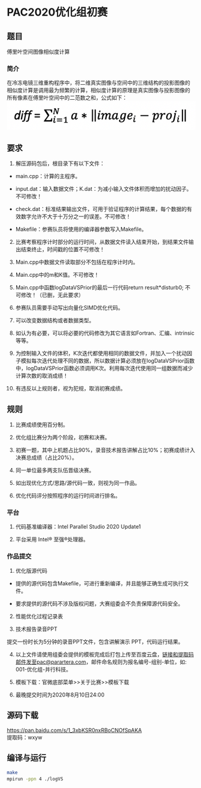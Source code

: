 # PAC2020优化组初赛
## 题目
傅里叶空间图像相似度计算
### 简介
在冷冻电镜三维重构程序中，将二维真实图像与空间中的三维结构的投影图像的
相似度计算是调用最为频繁的计算，相似度计算的原理是真实图像与投影图像的
所有像素在傅里叶空间中的二范数之和，公式如下：  
![Formula](./formula.png)

## 要求
1. 解压源码包后，根目录下有以下文件：

- main.cpp：计算的主程序。

- input.dat：输入数据文件；K.dat：为减小输入文件体积而增加的扰动因子。不可修改！

- check.dat：标准结果输出文件，可用于验证程序的计算结果，每个数据的有效数字允许不大于十万分之一的误差。不可修改！

- Makefile：参赛队员将使用的编译器参数写入Makefile。

2. 比赛考察程序计时部分的运行时间，从数据文件读入结束开始，到结果文件输出结束终止，时间戳的位置不可修改！

3. Main.cpp中数据文件读取部分不包括在程序计时内。

4. Main.cpp中的m和K值。不可修改！

5. Main.cpp中函数logDataVSPrior的最后一行代码return result*disturb0; 不可修改！（已删，无此要求）

6. 参赛队员需要手动写出向量化SIMD优化代码。

7.  可以改变数据结构或者数据类型。

8.  如认为有必要，可以将必要的代码修改为其它语言如Fortran、汇编、intrinsic等等。

9.  为控制输入文件的体积，K次迭代都使用相同的数据文件，并加入一个扰动因子模拟每次迭代处理不同的数据，所以数据计算必须放在logDataVSPrior函数中，logDataVSPrior函数必须调用K次。利用每次迭代使用同一组数据而减少计算次数的取消成绩！

10. 有违反以上规则者，视为犯规，取消初赛成绩。

## 规则
1. 比赛成绩使用百分制。

2. 优化组比赛分为两个阶段，初赛和决赛。

3. 初赛一题，其中上机题占比90%，录音技术报告讲解占比10%；初赛成绩计入决赛总成绩（占比20%）。

4. 同一单位最多两支队伍晋级决赛。

5. 如出现优化方式/思路/源代码一致，则视为同一作品。
6. 优化代码评分按照程序的运行时间进行排名。

### 平台
1. 代码基准编译器：Intel Parallel Studio 2020 Update1

2. 平台采用 Intel® 至强®处理器。

### 作品提交
1. 优化版源代码

- 提供的源代码包含Makefile，可进行重新编译，并且能够正确生成可执行文件。

- 要求提供的源代码不涉及版权问题，大赛组委会不负责保障源代码安全。

2. 性能优化过程记录表

3. 技术报告录音PPT

提交一份时长为5分钟的录音PPT文件，包含讲解演示 PPT，代码运行结果。

4. 以上文件请使用组委会提供的模板完成后打包上传至百度云盘，链接和提取码邮件发至pac@parartera.com，邮件命名规则为报名编号-组别-单位，如: 001-优化组-并行科技。

5. 模板下载：官微底部菜单>>关于比赛>>模板下载

6. 最晚提交时间为2020年8月10日24:00


## 源码下载
https://pan.baidu.com/s/1_3xbKSR0nxRBoCNOfSpAKA  
提取码：wxyw  
## 编译与运行

```bash
make
mpirun -ppn 4 ./logVS
```
